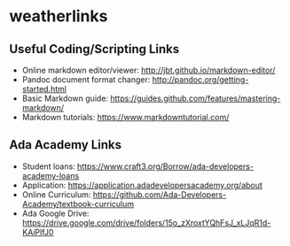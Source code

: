 # weatherlinks

## Useful Coding/Scripting Links
* Online markdown editor/viewer: http://jbt.github.io/markdown-editor/
* Pandoc document format changer: http://pandoc.org/getting-started.html
* Basic Markdown guide: https://guides.github.com/features/mastering-markdown/
* Markdown tutorials: https://www.markdowntutorial.com/

## Ada Academy Links
* Student loans: https://www.craft3.org/Borrow/ada-developers-academy-loans
* Application: https://application.adadevelopersacademy.org/about
* Online Curriculum: https://github.com/Ada-Developers-Academy/textbook-curriculum
* Ada Google Drive: https://drive.google.com/drive/folders/15o_zXroxtYQhFsJ_xLJqR1d-KAiPlfJ0

